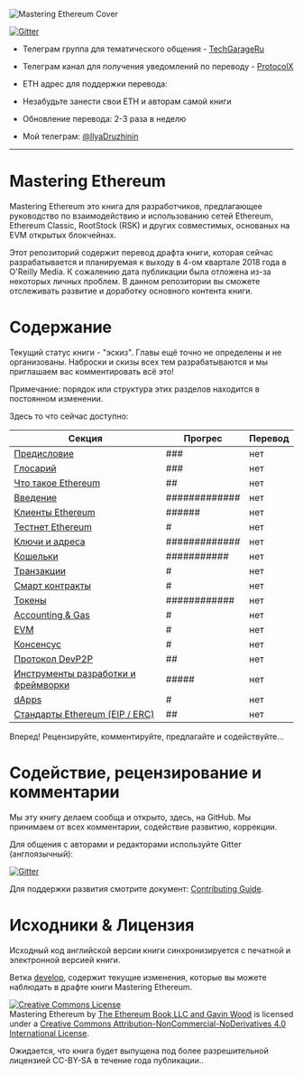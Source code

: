 ![Mastering Ethereum Cover](images/cover_thumb.png)

[![Gitter](https://github.com/ethereumbook/ethereumbook/blob/develop/images/chat-on-gitter.svg)](https://gitter.im/ethereumbook/Lobby)

- Телеграм группа для тематического общения - [TechGarageRu](https://t.me/techgarageru)

- Телеграм канал для получения уведомлений по переводу - [ProtocolX](http://t.me/protocolx)

- ETH адрес для поддержки перевода: 

- Незабудьте занести свои ETH и авторам самой книги

- Обновление перевода: 2-3 раза в неделю

- Мой телеграм: [@IlyaDruzhinin](https://t.me/IlyaDruzhinin)

<hr/>

# Mastering Ethereum

Mastering Ethereum это книга для разработчиков, предлагающее руководство по взаимодействию и использованию сетей Ethereum, Ethereum Classic, RootStock (RSK) и других совместимых, основаных на EVM открытых блокчейнах.

Этот репозиторий содержит перевод драфта книги, которая сейчас разрабатывается и планируемая к выходу в 4-ом квартале 2018 года в O'Reilly Media. К сожалению дата публикации была отложена из-за некоторых личных проблем. В данном репозитории вы сможете отслеживать развитие и доработку основного контента книги.

# Содержание

Текущий статус книги - "эскиз". Главы ещё точно не определены и не организованы. Наброски и скизы всех тем разрабатываются и мы приглашаем вас комментировать всё это!

Примечание: порядок или структура этих разделов находится в постоянном изменении.

Здесь то что сейчас доступно:

| Секция | Прогрес | Перевод |
|-------|------|------|
| [Предисловие](preface_ru.asciidoc) | ### | нет |
| [Глосарий](glossary_ru.asciidoc) | ### | нет |
| [Что такое Ethereum](what-is_ru.asciidoc) | ## | нет |
| [Введение](intro_ru.asciidoc) | ############# | нет |
| [Клиенты Ethereum](clients_ru.asciidoc) | ###### | нет |
| [Тестнет Ethereum](ethereum-testnets_ru.asciidoc) | # | нет |
| [Ключи и адреса](keys-addresses_ru.asciidoc) | ############# | нет |
| [Кошельки](wallets_ru.asciidoc) | ########### | нет |
| [Транзакции](transactions_ru.asciidoc) | # | нет |
| [Смарт контракты](smart-contracts_ru.asciidoc) | # | нет |
| [Токены](tokens_ru.asciidoc) | ############ | нет |
| [Accounting & Gas](gas_ru.asciidoc) | # | нет |
| [EVM](evm_ru.asciidoc) | # | нет |
| [Консенсус](consensus_ru.asciidoc) | # | нет |
| [Протокол DevP2P](devp2p-protocol_ru.asciidoc) | ## | нет |
| [Инструменты разработки и фреймворки](dev-tools_ru.asciidoc) | ##### | нет |
| [dApps](dapps_ru.asciidoc) | # | нет |
| [Стандарты Ethereum (EIP / ERC)](standards-eip-erc_ru.asciidoc) | ## | нет |

Вперед! Рецензируйте, комментируйте, предлагайте и содействуйте...

# Содействие, рецензирование и комментарии

Мы эту книгу делаем сообща и открыто, здесь, на GitHub. Мы принимаем от всех комментарии, содействие развитию, коррекции.

Для общения с авторами и редакторами используйте Gitter (англоязычный):


[![Gitter](https://github.com/ethereumbook/ethereumbook/blob/develop/images/chat-on-gitter.svg)](https://gitter.im/ethereumbook/Lobby)

Для поддержки развития смотрите документ: [Contributing Guide](CONTRIBUTE_ru.md).

# Исходники & Лицензия

Исходный код английской версии книги синхронизируется с печатной и электронной версией книги.

Ветка [develop](https://github.com/ethereumbook/ethereumbook/tree/develop), содержит текущие изменения, которые вы можете наблюдать в драфте книги Mastering Ethereum.

<a rel="license" href="http://creativecommons.org/licenses/by-nc-nd/4.0/"><img alt="Creative Commons License" style="border-width:0" src="https://i.creativecommons.org/l/by-nc-nd/4.0/88x31.png" /></a><br /><span xmlns:dct="http://purl.org/dc/terms/" property="dct:title">Mastering Ethereum</span> by <a xmlns:cc="http://creativecommons.org/ns#" href="https://antonopoulos.com/" property="cc:attributionName" rel="cc:attributionURL">The Ethereum Book LLC and Gavin Wood</a> is licensed under a <a rel="license" href="http://creativecommons.org/licenses/by-nc-nd/4.0/">Creative Commons Attribution-NonCommercial-NoDerivatives 4.0 International License</a>.

Ожидается, что книга будет выпущена под более разрешительной лицензией CC-BY-SA в течение года публикации..